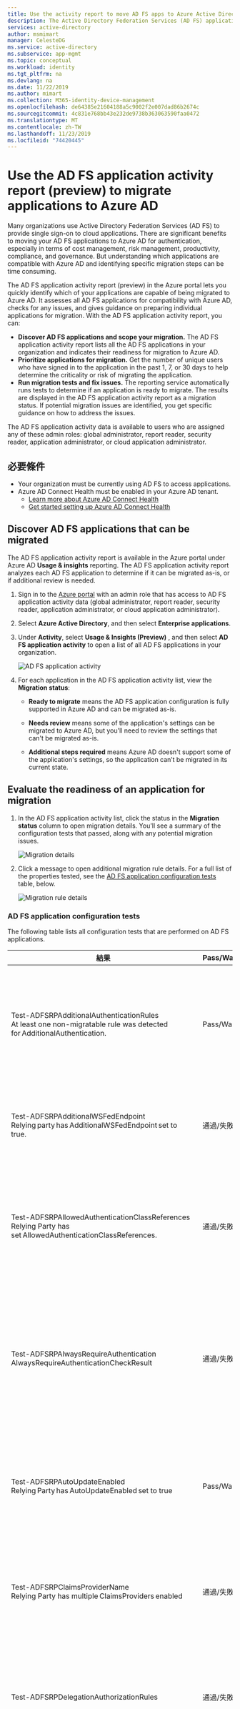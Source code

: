 ```yaml
---
title: Use the activity report to move AD FS apps to Azure Active Directory | Microsoft Docs'
description: The Active Directory Federation Services (AD FS) application activity report lets you quickly migrate applications from AD FS to Azure Active Directory (Azure AD). This migration tool for AD FS identifies compatibility with Azure AD and gives migration guidance.
services: active-directory
author: msmimart
manager: CelesteDG
ms.service: active-directory
ms.subservice: app-mgmt
ms.topic: conceptual
ms.workload: identity
ms.tgt_pltfrm: na
ms.devlang: na
ms.date: 11/22/2019
ms.author: mimart
ms.collection: M365-identity-device-management
ms.openlocfilehash: de64385e21604188a5c9002f2e007dad86b2674c
ms.sourcegitcommit: 4c831e768bb43e232de9738b363063590faa0472
ms.translationtype: MT
ms.contentlocale: zh-TW
ms.lasthandoff: 11/23/2019
ms.locfileid: "74420445"
---
```

# <a name="use-the-ad-fs-application-activity-report-preview-to-migrate-applications-to-azure-ad"></a>Use the AD FS application activity report (preview) to migrate applications to Azure AD

Many organizations use Active Directory Federation Services (AD FS) to provide single sign-on to cloud applications. There are significant benefits to moving your AD FS applications to Azure AD for authentication, especially in terms of cost management, risk management, productivity, compliance, and governance. But understanding which applications are compatible with Azure AD and identifying specific migration steps can be time consuming.

The AD FS application activity report (preview) in the Azure portal lets you quickly identify which of your applications are capable of being migrated to Azure AD. It assesses all AD FS applications for compatibility with Azure AD, checks for any issues, and gives guidance on preparing individual applications for migration. With the AD FS application activity report, you can:

* **Discover AD FS applications and scope your migration.** The AD FS application activity report lists all the AD FS applications in your organization and indicates their readiness for migration to Azure AD.
* **Prioritize applications for migration.** Get the number of unique users who have signed in to the application in the past 1, 7, or 30 days to help determine the criticality or risk of migrating the application.
* **Run migration tests and fix issues.** The reporting service automatically runs tests to determine if an application is ready to migrate. The results are displayed in the AD FS application activity report as a migration status. If potential migration issues are identified, you get specific guidance on how to address the issues.

The AD FS application activity data is available to users who are assigned any of these admin roles: global administrator, report reader, security reader, application administrator, or cloud application administrator.

## <a name="prerequisites"></a>必要條件

* Your organization must be currently using AD FS to access applications.
* Azure AD Connect Health must be enabled in your Azure AD tenant.
   * [Learn more about Azure AD Connect Health](https://docs.microsoft.com/azure/active-directory/hybrid/how-to-connect-health-adfs)
   * [Get started setting up Azure AD Connect Health](https://docs.microsoft.com/azure/active-directory/hybrid/how-to-connect-health-agent-install)

## <a name="discover-ad-fs-applications-that-can-be-migrated"></a>Discover AD FS applications that can be migrated 

The AD FS application activity report is available in the Azure portal under Azure AD **Usage & insights** reporting. The AD FS application activity report analyzes each AD FS application to determine if it can be migrated as-is, or if additional review is needed. 

1. Sign in to the [Azure portal](https://portal.azure.com) with an admin role that has access to AD FS application activity data (global administrator, report reader, security reader, application administrator, or cloud application administrator).

2. Select **Azure Active Directory**, and then select **Enterprise applications**.

3. Under **Activity**, select **Usage & Insights (Preview)** , and then select **AD FS application activity** to open a list of all AD FS applications in your organization.

   ![AD FS application activity](media/migrate-adfs-application-activity/adfs-application-activity.png)

4. For each application in the AD FS application activity list, view the **Migration status**:

   * **Ready to migrate** means the AD FS application configuration is fully supported in Azure AD and can be migrated as-is.

   * **Needs review** means some of the application's settings can be migrated to Azure AD, but you'll need to review the settings that can't be migrated as-is.

   * **Additional steps required** means Azure AD doesn't support some of the application's settings, so the application can’t be migrated in its current state.

## <a name="evaluate-the-readiness-of-an-application-for-migration"></a>Evaluate the readiness of an application for migration 

1. In the AD FS application activity list, click the status in the **Migration status** column to open migration details. You'll see a summary of the configuration tests that passed, along with any potential migration issues.

   ![Migration details](media/migrate-adfs-application-activity/migration-details.png)

2. Click a message to open additional migration rule details. For a full list of the properties tested, see the [AD FS application configuration tests](#ad-fs-application-configuration-tests) table, below.

   ![Migration rule details](media/migrate-adfs-application-activity/migration-rule-details.png)

### <a name="ad-fs-application-configuration-tests"></a>AD FS application configuration tests

The following table lists all configuration tests that are performed on AD FS applications.

|結果  |Pass/Warning/Fail  |描述  |
|---------|---------|---------|
|Test-ADFSRPAdditionalAuthenticationRules <br> At least one non-migratable rule was detected for AdditionalAuthentication.       | Pass/Warning          | The relying party has rules to prompt for multi-factor authentication (MFA). To move to Azure AD, translate those rules into Conditional Access policies. If you're using an on-premises MFA, we recommend that you move to Azure MFA. [Learn more about Conditional Access](https://docs.microsoft.com/azure/active-directory/authentication/concept-mfa-howitworks).        |
|Test-ADFSRPAdditionalWSFedEndpoint <br> Relying party has AdditionalWSFedEndpoint set to true.       | 通過/失敗          | The relying party in AD FS allows multiple WS-Fed assertion endpoints. Currently, Azure AD only supports one. If you have a scenario where this result is blocking migration, [let us know](https://feedback.azure.com/forums/169401-azure-active-directory/suggestions/38695621-allow-multiple-ws-fed-assertion-endpoints).     |
|Test-ADFSRPAllowedAuthenticationClassReferences <br> Relying Party has set AllowedAuthenticationClassReferences.       | 通過/失敗          | This setting in AD FS lets you specify whether the application is configured to only allow certain authentication types. We recommend using Conditional Access to achieve this capability.  If you have a scenario where this result is blocking migration, [let us know](https://feedback.azure.com/forums/169401-azure-active-directory/suggestions/38695672-allow-in-azure-ad-to-specify-certain-authentication).  [Learn more about Conditional Access](https://docs.microsoft.com/azure/active-directory/authentication/concept-mfa-howitworks).          |
|Test-ADFSRPAlwaysRequireAuthentication <br> AlwaysRequireAuthenticationCheckResult      | 通過/失敗          | This setting in AD FS lets you specify whether the application is configured to ignore SSO cookies and **Always Prompt for Authentication**. In Azure AD, you can manage the authentication session using Conditional Access policies to achieve similar behavior. [Learn more about configuring authentication session management with Conditional Access](https://docs.microsoft.com/azure/active-directory/conditional-access/howto-conditional-access-session-lifetime).          |
|Test-ADFSRPAutoUpdateEnabled <br> Relying Party has AutoUpdateEnabled set to true       | Pass/Warning          | This setting in AD FS lets you specify whether AD FS is configured to automatically update the application based on changes within the federation metadata. Azure AD doesn’t support this today but should not block the migration of the application to Azure AD.           |
|Test-ADFSRPClaimsProviderName <br> Relying Party has multiple ClaimsProviders enabled       | 通過/失敗          | This setting in AD FS calls out the identity providers from which the relying party is accepting claims. In Azure AD, you can enable external collaboration using Azure AD B2B. [Learn more about Azure AD B2B](https://docs.microsoft.com/azure/active-directory/b2b/what-is-b2b).          |
|Test-ADFSRPDelegationAuthorizationRules      | 通過/失敗          | The application has custom delegation authorization rules defined. This is a WS-Trust concept that  Azure AD supports by using modern authentication protocols, such as OpenID Connect and OAuth 2.0. [Learn more about the Microsoft Identity Platform](https://docs.microsoft.com/azure/active-directory/develop/v2-protocols-oidc).          |
|Test-ADFSRPImpersonationAuthorizationRules       | Pass/Warning          | The application has custom impersonation authorization rules defined. This is a WS-Trust concept that Azure AD supports by using modern authentication protocols, such as OpenID Connect and OAuth 2.0. [Learn more about the Microsoft Identity Platform](https://docs.microsoft.com/azure/active-directory/develop/v2-protocols-oidc).          |
|Test-ADFSRPIssuanceAuthorizationRules <br> At least one non-migratable rule was detected for IssuanceAuthorization.       | Pass/Warning          | The application has custom issuance authorization rules defined in AD FS. Azure AD supports this functionality with Azure AD Conditional Access. [Learn more about Conditional Access](https://docs.microsoft.com/azure/active-directory/conditional-access/overview). <br> You can also restrict access to an application by user or groups assigned to the application. [Learn more about assigning users and groups to access applications](https://docs.microsoft.com/azure/active-directory/manage-apps/methods-for-assigning-users-and-groups).            |
|Test-ADFSRPIssuanceTransformRules <br> At least one non-migratable rule was detected for IssuanceTransform.       | Pass/Warning          | The application has custom issuance transform rules defined in AD FS. Azure AD supports customizing the claims issued in the token. To learn more, see [Customize claims issued in the SAML token for enterprise applications](https://docs.microsoft.com/azure/active-directory/develop/active-directory-saml-claims-customization).           |
|Test-ADFSRPMonitoringEnabled <br> Relying Party has MonitoringEnabled set to true.       | Pass/Warning          | This setting in AD FS lets you specify whether AD FS is configured to automatically update the application based on changes within the federation metadata. Azure AD doesn’t support this today but should not block the migration of the application to Azure AD.           |
|Test-ADFSRPNotBeforeSkew <br> NotBeforeSkewCheckResult      | Pass/Warning          | AD FS allows a time skew based on the NotBefore and NotOnOrAfter times in the SAML token. Azure AD automatically handles this by default.          |
|Test-ADFSRPRequestMFAFromClaimsProviders <br> Relying Party has RequestMFAFromClaimsProviders set to true.       | Pass/Warning          | This setting in AD FS determines the behavior for MFA when the user comes from a different claims provider. In Azure AD, you can enable external collaboration using Azure AD B2B. Then, you can apply Conditional Access policies to protect guest access. Learn more about [Azure AD B2B](https://docs.microsoft.com/azure/active-directory/b2b/what-is-b2b) and [Conditional Access](https://docs.microsoft.com/azure/active-directory/conditional-access/overview).          |
|Test-ADFSRPSignedSamlRequestsRequired <br> Relying Party has SignedSamlRequestsRequired set to true       | 通過/失敗          | The application is configured in AD FS to verify the signature in the SAML request. Azure AD accepts a signed SAML request; however, it will not verify the signature. Azure AD has different methods to protect against malicious calls. For example, Azure AD uses the reply URLs configured in the application to validate the SAML request. Azure AD will only send a token to reply URLs configured for the application. If you have a scenario where this result is blocking migration, [let us know](https://feedback.azure.com/forums/169401-azure-active-directory/suggestions/13394589-saml-signature).          |
|Test-ADFSRPTokenLifetime <br> TokenLifetimeCheckResult        | Pass/Warning         | The application is configured for a custom token lifetime. The AD FS default is one hour. Azure AD supports this functionality using Conditional Access. To learn more, see [Configure authentication session management with Conditional Access](https://docs.microsoft.com/azure/active-directory/conditional-access/howto-conditional-access-session-lifetime).          |
|Relying Party is set to encrypt claims. This is supported by Azure AD       | 通過          | With Azure AD, you can encrypt the token sent to the application. To learn more, see [Configure Azure AD SAML token encryption](https://docs.microsoft.com/azure/active-directory/manage-apps/howto-saml-token-encryption).          |
|EncryptedNameIdRequiredCheckResult      | 通過/失敗          | The application is configured to encrypt the nameID claim in the SAML token. With Azure AD, you can encrypt the entire token sent to the application. Encryption of specific claims is not yet supported. To learn more, see [Configure Azure AD SAML token encryption](https://docs.microsoft.com/azure/active-directory/manage-apps/howto-saml-token-encryption).         |

## <a name="check-the-results-of-claim-rule-tests"></a>Check the results of claim rule tests

If you have configured a claim rule for the application in AD FS, the experience will provide a granular analysis for all the claim rules. You'll see which claim rules can be moved to Azure AD and which ones need further review.

1. In the AD FS application activity list, click the status in the **Migration status** column to open migration details. You'll see a summary of the configuration tests that passed, along with any potential migration issues.

2. On the **Migration rule details** page, expand the results to display details about potential migration issues and to get additional guidance. For a detailed list of all claim rules tested, see the [Check the results of claim rule tests](#check-the-results-of-claim-rule-tests) table, below.

   The example below shows migration rule details for the IssuanceTransform rule. It lists the specific parts of the claim that need to be reviewed and addressed before you can migrate the application to Azure AD.

   ![Migration rule details additional guidance](media/migrate-adfs-application-activity/migration-rule-details-guidance.png)

### <a name="claim-rule-tests"></a>Claim rule tests

The following table lists all claim rule tests that are performed on AD FS applications.

|屬性  |描述  |
|---------|---------|
|UNSUPPORTED_CONDITION_PARAMETER      | The condition statement uses Regular Expressions to evaluate if the claim matches a certain pattern.  To achieve a similar functionality in Azure AD, you can use pre-defined transformation such as  IfEmpty(), StartWith(), Contains(), among others. For more information, see [Customize claims issued in the SAML token for enterprise applications](https://docs.microsoft.com/azure/active-directory/develop/active-directory-saml-claims-customization).          |
|UNSUPPORTED_CONDITION_CLASS      | The condition statement has multiple conditions that need to be evaluated before running the issuance statement. Azure AD may support this functionality with the claim’s transformation functions where you can evaluate multiple claim values.  For more information, see [Customize claims issued in the SAML token for enterprise applications](https://docs.microsoft.com/azure/active-directory/develop/active-directory-saml-claims-customization).          |
|UNSUPPORTED_RULE_TYPE      | The claim rule couldn’t be recognized. For more information on how to configure claims in Azure AD, see [Customize claims issued in the SAML token for enterprise applications](https://docs.microsoft.com/azure/active-directory/develop/active-directory-saml-claims-customization).          |
|CONDITION_MATCHES_UNSUPPORTED_ISSUER      | The condition statement uses an Issuer that is not supported in Azure AD. Currently, Azure AD doesn’t source claims from stores different that Active Directory or Azure AD. If this is blocking you from migrating applications to Azure AD, [let us know](https://feedback.azure.com/forums/169401-azure-active-directory/suggestions/38695717-allow-to-source-user-attributes-from-external-dire).         |
|UNSUPPORTED_CONDITION_FUNCTION      | The condition statement uses an aggregate function to issue or add a single claim regardless of the number of matches.  In Azure AD, you can evaluate the attribute of a user to decide what value to use for the claim with functions like IfEmpty(), StartWith(), Contains(), among others. For more information, see [Customize claims issued in the SAML token for enterprise applications](https://docs.microsoft.com/azure/active-directory/develop/active-directory-saml-claims-customization).          |
|RESTRICTED_CLAIM_ISSUED      | The condition statement uses a claim that is restricted in Azure AD. You may be able to issue a restricted claim, but you can’t modify its source or apply any transformation. For more information, see [Customize claims emitted in tokens for a specific app in Azure AD](https://docs.microsoft.com/azure/active-directory/develop/active-directory-claims-mapping).          |
|EXTERNAL_ATTRIBUTE_STORE      | The issuance statement uses an attribute store different that Active Directory. Currently, Azure AD doesn’t source claims from stores different that Active Directory or Azure AD. If this result is blocking you from migrating applications to Azure AD, [let us know](https://feedback.azure.com/forums/169401-azure-active-directory/suggestions/38695717-allow-to-source-user-attributes-from-external-dire).          |
|UNSUPPORTED_ISSUANCE_CLASS      | The issuance statement uses ADD to add claims to the incoming claim set. In Azure AD, this may be configured as multiple claim transformations.  For more information, see [Customize claims issued in the SAML token for enterprise applications](https://docs.microsoft.com/azure/active-directory/develop/active-directory-claims-mapping).         |
|UNSUPPORTED_ISSUANCE_TRANSFORMATION      | The issuance statement uses Regular Expressions to transform the value of the claim to be emitted. To achieve similar functionality in Azure AD, you can use pre-defined transformation such as Extract(), Trim(), ToLower, among others. For more information, see [Customize claims issued in the SAML token for enterprise applications](https://docs.microsoft.com/azure/active-directory/develop/active-directory-saml-claims-customization).          |


## <a name="next-steps"></a>後續步驟

- [使用 Azure Active Directory 來管理應用程式](what-is-application-management.md)
- [管理應用程式的存取權](what-is-access-management.md)
- [Azure AD Connect 同盟](../hybrid/how-to-connect-fed-whatis.md)
